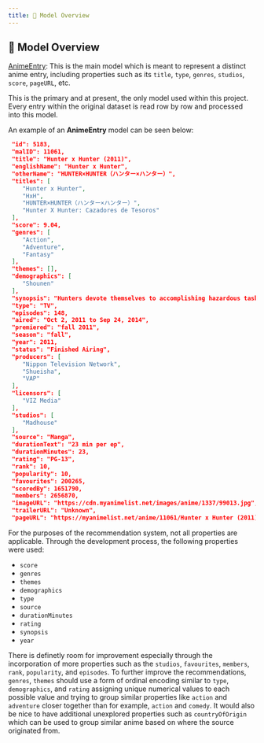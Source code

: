 ```yaml
---
title: 🧩 Model Overview
---
```


## 🧩 Model Overview

[AnimeEntry](https://github.com/vikiru/recommender/models/AnimeEntry.js): This is the main model which is meant to represent a distinct anime entry, including
properties such as its `title`, `type`, `genres`, `studios`, `score`, `pageURL`, etc.

This is the primary and at present, the only model used within this project. Every entry within the original dataset is read row by row and processed into this model.

An example of an **AnimeEntry** model can be seen below:

```json
 "id": 5183,
 "malID": 11061,
 "title": "Hunter x Hunter (2011)",
 "englishName": "Hunter x Hunter",
 "otherName": "HUNTER×HUNTER（ハンター×ハンター）",
 "titles": [
    "Hunter x Hunter",
    "HxH",
    "HUNTER×HUNTER（ハンター×ハンター）",
    "Hunter X Hunter: Cazadores de Tesoros"
 ],
 "score": 9.04,
 "genres": [
    "Action",
    "Adventure",
    "Fantasy"
 ],
 "themes": [],
 "demographics": [
    "Shounen"
 ],
 "synopsis": "Hunters devote themselves to accomplishing hazardous tasks, all from traversing the world's uncharted territories to locating rare items and monsters. Before becoming a Hunter, one must pass the Hunter Examination—a high-risk selection process in which most applicants end up handicapped or worse, deceased.\n\nAmbitious participants who challenge the notorious exam carry their own reason. What drives 12-year-old Gon Freecss is finding Ging, his father and a Hunter himself. Believing that he will meet his father by becoming a Hunter, Gon takes the first step to walk the same path.\n\nDuring the Hunter Examination, Gon befriends the medical student Leorio Paladiknight, the vindictive Kurapika, and ex-assassin Killua Zoldyck. While their motives vastly differ from each other, they band together for a common goal and begin to venture into a perilous world.",
 "type": "TV",
 "episodes": 148,
 "aired": "Oct 2, 2011 to Sep 24, 2014",
 "premiered": "fall 2011",
 "season": "fall",
 "year": 2011,
 "status": "Finished Airing",
 "producers": [
    "Nippon Television Network",
    "Shueisha",
    "VAP"
 ],
 "licensors": [
    "VIZ Media"
 ],
 "studios": [
    "Madhouse"
 ],
 "source": "Manga",
 "durationText": "23 min per ep",
 "durationMinutes": 23,
 "rating": "PG-13",
 "rank": 10,
 "popularity": 10,
 "favourites": 200265,
 "scoredBy": 1651790,
 "members": 2656870,
 "imageURL": "https://cdn.myanimelist.net/images/anime/1337/99013.jpg",
 "trailerURL": "Unknown",
 "pageURL": "https://myanimelist.net/anime/11061/Hunter x Hunter (2011)",
```

For the purposes of the recommendation system, not all properties are applicable. Through the development process, the following properties were used:

-   `score`
-   `genres`
-   `themes`
-   `demographics`
-   `type`
-   `source`
-   `durationMinutes`
-   `rating`
-   `synopsis`
-   `year`

There is definetly room for improvement especially through the incorporation of more properties such as the `studios`, `favourites`, `members`, `rank`, `popularity`, and `episodes`. To further improve the recommendations, `genres`, `themes` should use a form of ordinal encoding similar to `type`, `demographics`, and `rating` assigning unique numerical values to each possible value and trying to group similar properties like `action` and `adventure` closer together than for example, `action` and `comedy`. It would also be nice to have additional unexplored properties such as `countryOfOrigin` which can be used to group similar anime based on where the source originated from.
